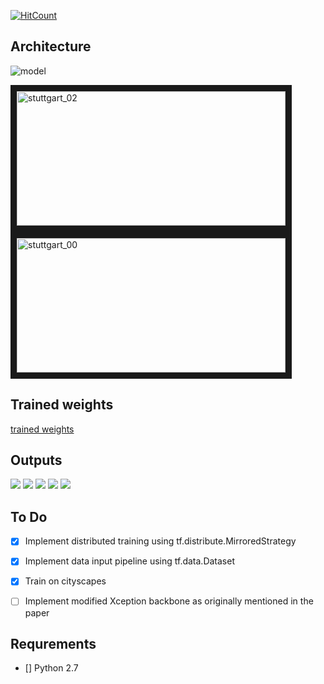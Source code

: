 [![HitCount](http://hits.dwyl.io/srihari-humbarwadi/https://githubcom/srihari-humbarwadi/DeepLabV3_Plus-Tensorflow20.svg)](http://hits.dwyl.io/srihari-humbarwadi/https://githubcom/srihari-humbarwadi/DeepLabV3_Plus-Tensorflow20)


## Architecture
![model](deeplabv3plus.png)

<a href="gifs/stuttgart_02.gif " target="_blank"><img 
src="gifs/stuttgart_02.gif" alt="stuttgart_02" width="430" height="215" 
border="10" /></a>
<a href="gifs/stuttgart_00.gif " target="_blank"><img 
src="gifs/stuttgart_00.gif" alt="stuttgart_00" width="430" height="215" 
border="10" /></a>

## Trained weights
[trained weights](https://drive.google.com/open?id=1wRXyIGUVRws3BJHX-UrNDSZGDzUzgVMx)


## Outputs
![](outputs/frankfurt_000001_058914_leftImg8bit.png)
![](outputs/frankfurt_000000_014480_leftImg8bit.png)
![](outputs/munster_000114_000019_leftImg8bit.png)
![](outputs/munster_000129_000019_leftImg8bit.png) 
![](outputs/munster_000031_000019_leftImg8bit.png)

## To Do
- [x] Implement distributed training using tf.distribute.MirroredStrategy
- [x] Implement data input pipeline using tf.data.Dataset 
- [x] Train on cityscapes
- [ ] Implement modified Xception backbone as originally mentioned in the paper


## Requrements 

- [] Python 2.7